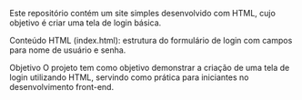 Este repositório contém um site simples desenvolvido com HTML, cujo objetivo é criar uma tela de login básica.

 Conteúdo
HTML (index.html): estrutura do formulário de login com campos para nome de usuário e senha.

 Objetivo
O projeto tem como objetivo demonstrar a criação de uma tela de login utilizando HTML, servindo como prática para iniciantes no desenvolvimento front-end.
